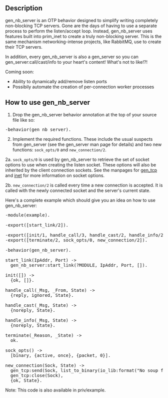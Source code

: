 ## Description
gen_nb_server is an OTP behavior designed to simplify writing completely non-blocking TCP servers.
Gone are the days of having to use a separate process to perform the listen/accept loop. Instead,
gen_nb_server uses features built into prim_inet to create a truly non-blocking server. This is the
same mechanism networking-intense projects, like RabbitMQ, use to create their TCP servers.

In addition, every gen_nb_server is also a gen_server so you can gen_server:call/cast/info to your
heart's content! What's not to like!?!

Coming soon:

- Ability to dynamically add/remove listen ports
- Possibily automate the creation of per-connection worker processes

## How to use gen_nb_server

1. Drop the gen_nb_server behavior annotation at the top of your source file like so:
<pre>
-behavior(gen_nb_server).
</pre>

2. Implement the required functions. These include the usual suspects from gen_server (see the gen_server man page
for details) and two new functions: <code>sock_opts/0</code> and <code>new_connection/2</code>.

2a. <code>sock_opts/0</code> is used by gen_nb_server to retrieve the set of socket options to use when
creating the listen socket. These options will also be inherited by the client connection sockets. See the manpages
for [gen_tcp](http://www.erlang.org/doc/man/gen_tcp.html "gen_tcp manpage") and [inet](http://www.erlang.org/doc/man/inet.html "inet manpage") for more information on
socket options.

2b. <code>new_connection/2</code> is called every time a new connection is accepted. It is called with the newly
connected socket and the server's current state.

Here's a complete example which should give you an idea on how to use gen_nb_server:

<pre>
-module(example).

-export([start_link/2]).

-export([init/1, handle_call/3, handle_cast/2, handle_info/2]).
-export([terminate/2, sock_opts/0, new_connection/2]).

-behavior(gen_nb_server).

start_link(IpAddr, Port) ->
  gen_nb_server:start_link(?MODULE, IpAddr, Port, []).

init([]) ->
  {ok, []}.

handle_call(_Msg, _From, State) ->
  {reply, ignored, State}.

handle_cast(_Msg, State) ->
  {noreply, State}.

handle_info(_Msg, State) ->
  {noreply, State}.

terminate(_Reason, _State) ->
  ok.

sock_opts() ->
  [binary, {active, once}, {packet, 0}].

new_connection(Sock, State) ->
  gen_tcp:send(Sock, list_to_binary(io_lib:format("No soup for you!~n", []))),
  gen_tcp:close(Sock),
  {ok, State}.
</pre>

Note: This code is also available in priv/example.